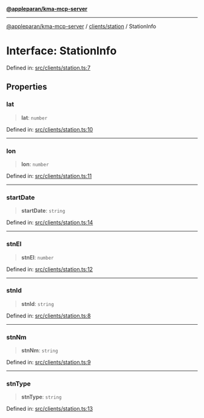 [**@appleparan/kma-mcp-server**](../../../README.md)

***

[@appleparan/kma-mcp-server](../../../README.md) / [clients/station](../README.md) / StationInfo

# Interface: StationInfo

Defined in: [src/clients/station.ts:7](https://github.com/appleparan/kma-mcp/blob/d76825d83b398a574a6e9215caa9b03d62b638c4/typescript/src/clients/station.ts#L7)

## Properties

### lat

> **lat**: `number`

Defined in: [src/clients/station.ts:10](https://github.com/appleparan/kma-mcp/blob/d76825d83b398a574a6e9215caa9b03d62b638c4/typescript/src/clients/station.ts#L10)

***

### lon

> **lon**: `number`

Defined in: [src/clients/station.ts:11](https://github.com/appleparan/kma-mcp/blob/d76825d83b398a574a6e9215caa9b03d62b638c4/typescript/src/clients/station.ts#L11)

***

### startDate

> **startDate**: `string`

Defined in: [src/clients/station.ts:14](https://github.com/appleparan/kma-mcp/blob/d76825d83b398a574a6e9215caa9b03d62b638c4/typescript/src/clients/station.ts#L14)

***

### stnEl

> **stnEl**: `number`

Defined in: [src/clients/station.ts:12](https://github.com/appleparan/kma-mcp/blob/d76825d83b398a574a6e9215caa9b03d62b638c4/typescript/src/clients/station.ts#L12)

***

### stnId

> **stnId**: `string`

Defined in: [src/clients/station.ts:8](https://github.com/appleparan/kma-mcp/blob/d76825d83b398a574a6e9215caa9b03d62b638c4/typescript/src/clients/station.ts#L8)

***

### stnNm

> **stnNm**: `string`

Defined in: [src/clients/station.ts:9](https://github.com/appleparan/kma-mcp/blob/d76825d83b398a574a6e9215caa9b03d62b638c4/typescript/src/clients/station.ts#L9)

***

### stnType

> **stnType**: `string`

Defined in: [src/clients/station.ts:13](https://github.com/appleparan/kma-mcp/blob/d76825d83b398a574a6e9215caa9b03d62b638c4/typescript/src/clients/station.ts#L13)
